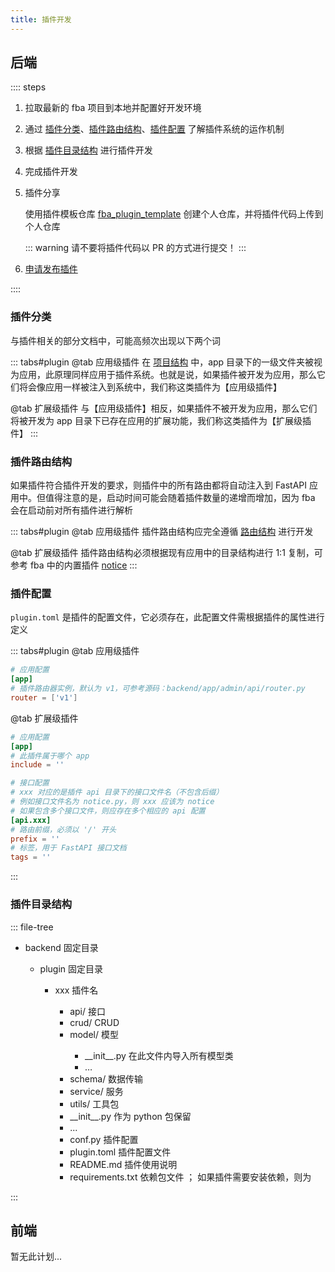 ```yaml
---
title: 插件开发
---
```


## 后端

:::: steps

1. 拉取最新的 fba 项目到本地并配置好开发环境
2. 通过 [插件分类](#插件分类)、[插件路由结构](#插件路由结构)、[插件配置](#插件配置) 了解插件系统的运作机制
3. 根据 [插件目录结构](#插件目录结构) 进行插件开发
4. 完成插件开发
5. 插件分享 <Badge type="warning" text="可选" />

   使用插件模板仓库 [fba_plugin_template](https://github.com/fastapi-practices/fba_plugin_template)
   创建个人仓库，并将插件代码上传到个人仓库

   ::: warning
   请不要将插件代码以 PR 的方式进行提交！
   :::

6. [申请发布插件](publish.md) <Badge type="warning" text="可选" />

::::

### 插件分类

与插件相关的部分文档中，可能高频次出现以下两个词

::: tabs#plugin
@tab <Icon name="carbon:app" />应用级插件
在 [项目结构](../backend/summary/intro.md#项目结构) 中，app
目录下的一级文件夹被视为应用，此原理同样应用于插件系统。也就是说，如果插件被开发为应用，那么它们将会像应用一样被注入到系统中，我们称这类插件为【应用级插件】

@tab <Icon name="fluent:table-simple-include-16-regular" />扩展级插件
与【应用级插件】相反，如果插件不被开发为应用，那么它们将被开发为 app 目录下已存在应用的扩展功能，我们称这类插件为【扩展级插件】
:::

### 插件路由结构

如果插件符合插件开发的要求，则插件中的所有路由都将自动注入到 FastAPI 应用中。但值得注意的是，启动时间可能会随着插件数量的递增而增加，因为
fba 会在启动前对所有插件进行解析

::: tabs#plugin
@tab <Icon name="carbon:app" />应用级插件
插件路由结构应完全遵循 [路由结构](../backend/reference/router.md#路由结构) 进行开发

@tab <Icon name="fluent:table-simple-include-16-regular" />扩展级插件
插件路由结构必须根据现有应用中的目录结构进行 1:1 复制，可参考 fba
中的内置插件 [notice](https://github.com/fastapi-practices/fastapi_best_architecture/tree/master/backend/plugin/notice/api)
:::

### 插件配置

`plugin.toml` 是插件的配置文件，它必须存在，此配置文件需根据插件的属性进行定义

::: tabs#plugin
@tab <Icon name="carbon:app" />应用级插件

```toml
# 应用配置
[app]
# 插件路由器实例，默认为 v1，可参考源码：backend/app/admin/api/router.py
router = ['v1']
```

@tab <Icon name="fluent:table-simple-include-16-regular" />扩展级插件

```toml
# 应用配置
[app]
# 此插件属于哪个 app
include = ''

# 接口配置
# xxx 对应的是插件 api 目录下的接口文件名（不包含后缀）
# 例如接口文件名为 notice.py，则 xxx 应该为 notice
# 如果包含多个接口文件，则应存在多个相应的 api 配置
[api.xxx]
# 路由前缀，必须以 '/' 开头
prefix = ''
# 标签，用于 FastAPI 接口文档
tags = ''
```

:::

### 插件目录结构

::: file-tree

- backend 固定目录 <Badge type="danger" text="必须" />
  - plugin 固定目录 <Badge type="danger" text="必须" />
    - xxx 插件名 <Badge type="danger" text="必须" />
      - api/ 接口 <Badge type="danger" text="必须" />
      - crud/ CRUD <Badge type="warning" text="非必须" />
      - model/ 模型 <Badge type="warning" text="非必须" />
        - \_\_init\_\_.py 在此文件内导入所有模型类 <Badge type="danger" text="必须" />
        - …
      - schema/ 数据传输 <Badge type="warning" text="非必须" />
      - service/ 服务 <Badge type="warning" text="非必须" />
      - utils/ 工具包 <Badge type="warning" text="非必须" />
      - \_\_init\_\_.py 作为 python 包保留 <Badge type="danger" text="必须" />
      - ...
      - conf.py 插件配置 <Badge type="warning" text="非必须" />
      - plugin.toml 插件配置文件 <Badge type="danger" text="必须" />
      - README.md 插件使用说明 <Badge type="danger" text="必须" />
      - requirements.txt 依赖包文件 <Badge type="warning" text="非必须" />；
        如果插件需要安装依赖，则为 <Badge type="danger" text="必须" />

:::

## 前端

暂无此计划...

